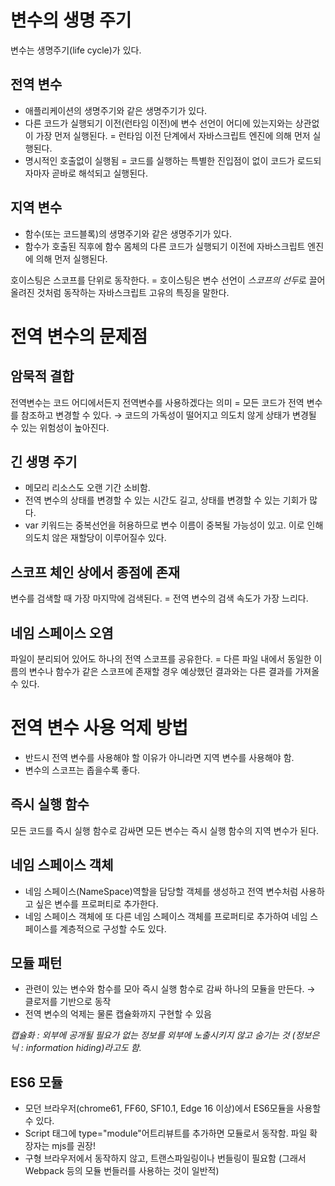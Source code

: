 # 변수의 생명 주기

변수는 생명주기(life cycle)가 있다. 

## 전역 변수
- 애플리케이션의 생명주기와 같은 생명주기가 있다. 
- 다른 코드가 실행되기 이전(런타임 이전)에 변수 선언이 어디에 있는지와는 상관없이 가장 먼저 실행된다. = 런타임 이전 단계에서 자바스크립트 엔진에 의해 먼저 실행된다.
- 명시적인 호출없이 실행됨 = 코드를 실행하는 특별한 진입점이 없이 코드가 로드되자마자 곧바로 해석되고 실행된다.

## 지역 변수
- 함수(또는 코드블록)의 생명주기와 같은 생명주기가 있다.
- 함수가 호출된 직후에 함수 몸체의 다른 코드가 실행되기 이전에 자바스크립트 엔진에 의해 먼저 실행된다.

호이스팅은 스코프를 단위로 동작한다. = 호이스팅은 변수 선언이 *스코프의 선두*로 끌어 올려진 것처럼 동작하는 자바스크립트 고유의 특징을 말한다.

# 전역 변수의 문제점

## 암묵적 결합

전역변수는 코드 어디에서든지 전역변수를 사용하겠다는 의미 = 모든 코드가 전역 변수를 참조하고 변경할 수 있다.
→ 코드의 가독성이 떨어지고 의도치 않게 상태가 변경될 수 있는 위험성이 높아진다.

## 긴 생명 주기

- 메모리 리소스도 오랜 기간 소비함. 
- 전역 변수의 상태를 변경할 수 있는 시간도 길고, 상태를 변경할 수 있는 기회가 많다.
- var 키워드는 중복선언을 허용하므로 변수 이름이 중복될 가능성이 있고. 이로 인해 의도치 않은 재할당이 이루어질수 있다.

## 스코프 체인 상에서 종점에 존재

변수를 검색할 때 가장 마지막에 검색된다. = 전역 변수의 검색 속도가 가장 느리다.

## 네임 스페이스 오염

파일이 분리되어 있어도 하나의 전역 스코프를 공유한다. = 다른 파일 내에서 동일한 이름의 변수나 함수가 같은 스코프에 존재할 경우 예상했던 결과와는 다른 결과를 가져올 수 있다.

# 전역 변수 사용 억제 방법

- 반드시 전역 변수를 사용해야 할 이유가 아니라면 지역 변수를 사용해야 함. 
- 변수의 스코프는 좁을수록 좋다.

## 즉시 실행 함수

모든 코드를 즉시 실행 함수로 감싸면 모든 변수는 즉시 실행 함수의 지역 변수가 된다.

## 네임 스페이스 객체

- 네임 스페이스(NameSpace)역할을 담당할 객체를 생성하고 전역 변수처럼 사용하고 싶은 변수를 프로퍼티로 추가한다.
- 네임 스페이스 객체에 또 다른 네임 스페이스 객체를 프로퍼티로 추가하여 네임 스페이스를 계층적으로 구성할 수도 있다.

## 모듈 패턴

- 관련이 있는 변수와 함수를 모아 즉시 실행 함수로 감싸 하나의 모듈을 만든다. → 클로저를 기반으로 동작
- 전역 변수의 억제는 물론 캡슐화까지 구현할 수 있음
  
*캡슐화 : 외부에 공개될 필요가 없는 정보를 외부에 노출시키지 않고 숨기는 것 (정보은닉 : information hiding)라고도 함.*

## ES6 모듈

- 모던 브라우저(chrome61, FF60, SF10.1, Edge 16 이상)에서  ES6모듈을 사용할 수 있다.
- Script 태그에 type="module"어트리뷰트를 추가하면 모듈로서 동작함. 파일 확장자는  mjs를 권장!
- 구형 브라우저에서 동작하지 않고, 트랜스파일링이나 번들링이 필요함 (그래서 Webpack 등의 모듈 번들러를 사용하는 것이 일반적)